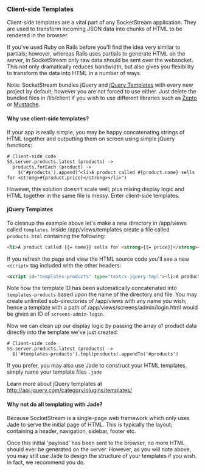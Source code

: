 ### Client-side Templates

Client-side templates are a vital part of any SocketStream application. They are used to transform incoming JSON data into chunks of HTML to be rendered in the browser.

If you've used Ruby on Rails before you'll find the idea very similar to partials; however, whereas Rails uses partials to generate HTML on the server, in SocketStream only raw data should be sent over the websocket. This not only dramatically reduces bandwidth, but also gives you flexibility to transform the data into HTML in a number of ways.

Note: SocketStream bundles jQuery and [jQuery Templates](http://api.jquery.com/category/plugins/templates) with every new project by default; however you are not forced to use either. Just delete the bundled files in /lib/client if you wish to use different libraries such as [Zepto](http://zeptojs.com) or [Mustache](https://github.com/janl/mustache.js).


#### Why use client-side templates?

If your app is really simple, you may be happy concatenating strings of HTML together and outputting them on screen using simple jQuery functions:

``` coffee-script
# Client-side code
SS.server.products.latest (products) ->
  products.forEach (product) ->
    $('#products').append("<li>A product called #{product.name} sells for <strong>#{product.price}</strong></li>")
```

However, this solution doesn't scale well; plus mixing display logic and HTML together in the same file is messy. Enter client-side templates.


#### jQuery Templates

To cleanup the example above let's make a new directory in /app/views called `templates`. Inside /app/views/templates create a file called `products.html` containing the following:

``` html
<li>A product called {{= name}} sells for <strong>{{= price}}</strong></li>
```

If you refresh the page and view the HTML source code you'll see a new `<script>` tag included with the other headers:

``` html
<script id="templates-products" type="text/x-jquery-tmpl"><li>A product called {{= name}} sells for <strong>{{= price}}</strong></li></script>
```

Note how the template ID has been automatically concatenated into `templates-products` based upon the name of the directory and file. You may create unlimited sub-directories of /app/views with any name you wish; hence a template with a path of /app/views/screens/admin/login.html would be given an ID of `screens-admin-login`.

Now we can clean up our display logic by passing the array of product data directly into the template we've just created:

``` coffee-script
# Client-side code
SS.server.products.latest (products) ->
  $('#templates-products').tmpl(products).appendTo('#products')
```

If you prefer, you may also use Jade to construct your HTML templates, simply name your template files `.jade`

Learn more about jQuery templates at http://api.jquery.com/category/plugins/templates/


#### Why not do all templating with Jade?

Because SocketStream is a single-page web framework which only uses Jade to serve the initial page of HTML. This is typically the layout; containing a header, navigation, sidebar, footer etc.

Once this initial 'payload' has been sent to the browser, no more HTML should ever be generated on the server. However, as you will note above, you may still use Jade to design the structure of your templates if you wish. In fact, we recommend you do.

